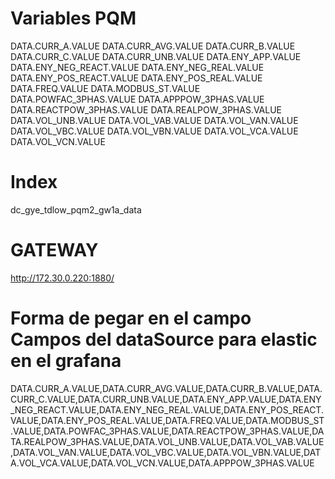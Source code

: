 # Variables PQM

DATA.CURR_A.VALUE
DATA.CURR_AVG.VALUE
DATA.CURR_B.VALUE
DATA.CURR_C.VALUE
DATA.CURR_UNB.VALUE
DATA.ENY_APP.VALUE
DATA.ENY_NEG_REACT.VALUE
DATA.ENY_NEG_REAL.VALUE
DATA.ENY_POS_REACT.VALUE
DATA.ENY_POS_REAL.VALUE
DATA.FREQ.VALUE
DATA.MODBUS_ST.VALUE
DATA.POWFAC_3PHAS.VALUE
DATA.APPPOW_3PHAS.VALUE
DATA.REACTPOW_3PHAS.VALUE
DATA.REALPOW_3PHAS.VALUE
DATA.VOL_UNB.VALUE
DATA.VOL_VAB.VALUE
DATA.VOL_VAN.VALUE
DATA.VOL_VBC.VALUE
DATA.VOL_VBN.VALUE
DATA.VOL_VCA.VALUE
DATA.VOL_VCN.VALUE

# Index

dc_gye_tdlow_pqm2_gw1a_data

# GATEWAY

http://172.30.0.220:1880/


# Forma de pegar en el campo Campos del dataSource para elastic en el grafana

DATA.CURR_A.VALUE,DATA.CURR_AVG.VALUE,DATA.CURR_B.VALUE,DATA.CURR_C.VALUE,DATA.CURR_UNB.VALUE,DATA.ENY_APP.VALUE,DATA.ENY_NEG_REACT.VALUE,DATA.ENY_NEG_REAL.VALUE,DATA.ENY_POS_REACT.VALUE,DATA.ENY_POS_REAL.VALUE,DATA.FREQ.VALUE,DATA.MODBUS_ST.VALUE,DATA.POWFAC_3PHAS.VALUE,DATA.REACTPOW_3PHAS.VALUE,DATA.REALPOW_3PHAS.VALUE,DATA.VOL_UNB.VALUE,DATA.VOL_VAB.VALUE,DATA.VOL_VAN.VALUE,DATA.VOL_VBC.VALUE,DATA.VOL_VBN.VALUE,DATA.VOL_VCA.VALUE,DATA.VOL_VCN.VALUE,DATA.APPPOW_3PHAS.VALUE

